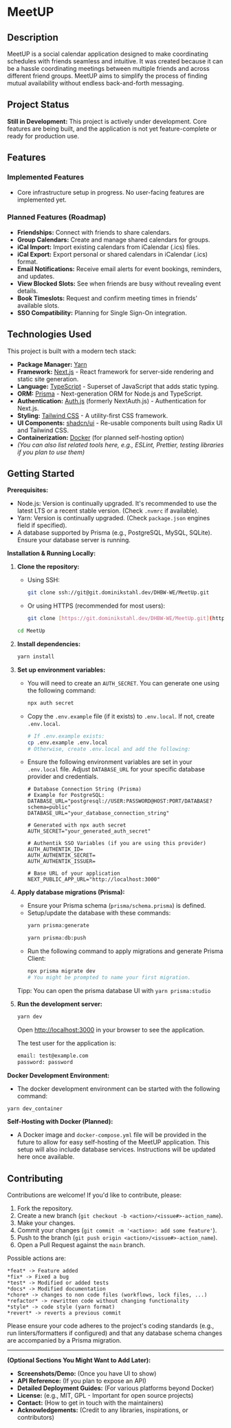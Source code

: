 # MeetUP

## Description

MeetUP is a social calendar application designed to make coordinating schedules with friends seamless and intuitive. It was created because it can be a hassle coordinating meetings between multiple friends and across different friend groups. MeetUP aims to simplify the process of finding mutual availability without endless back-and-forth messaging.

## Project Status

**Still in Development:** This project is actively under development. Core features are being built, and the application is not yet feature-complete or ready for production use.

## Features

### Implemented Features

- Core infrastructure setup in progress. No user-facing features are implemented yet.

### Planned Features (Roadmap)

- **Friendships:** Connect with friends to share calendars.
- **Group Calendars:** Create and manage shared calendars for groups.
- **iCal Import:** Import existing calendars from iCalendar (.ics) files.
- **iCal Export:** Export personal or shared calendars in iCalendar (.ics) format.
- **Email Notifications:** Receive email alerts for event bookings, reminders, and updates.
- **View Blocked Slots:** See when friends are busy without revealing event details.
- **Book Timeslots:** Request and confirm meeting times in friends' available slots.
- **SSO Compatibility:** Planning for Single Sign-On integration.

## Technologies Used

This project is built with a modern tech stack:

- **Package Manager:** [Yarn](https://yarnpkg.com/)
- **Framework:** [Next.js](https://nextjs.org/) - React framework for server-side rendering and static site generation.
- **Language:** [TypeScript](https://www.typescriptlang.org/) - Superset of JavaScript that adds static typing.
- **ORM:** [Prisma](https://www.prisma.io/) - Next-generation ORM for Node.js and TypeScript.
- **Authentication:** [Auth.js](https://authjs.dev/) (formerly NextAuth.js) - Authentication for Next.js.
- **Styling:** [Tailwind CSS](https://tailwindcss.com/) - A utility-first CSS framework.
- **UI Components:** [shadcn/ui](https://ui.shadcn.com/) - Re-usable components built using Radix UI and Tailwind CSS.
- **Containerization:** [Docker](https://www.docker.com/) (for planned self-hosting option)
- _(You can also list related tools here, e.g., ESLint, Prettier, testing libraries if you plan to use them)_

## Getting Started

**Prerequisites:**

- Node.js: Version is continually upgraded. It's recommended to use the latest LTS or a recent stable version. (Check `.nvmrc` if available).
- Yarn: Version is continually upgraded. (Check `package.json` engines field if specified).
- A database supported by Prisma (e.g., PostgreSQL, MySQL, SQLite). Ensure your database server is running.

**Installation & Running Locally:**

1.  **Clone the repository:**
    - Using SSH:
      ```bash
      git clone ssh://git@git.dominikstahl.dev/DHBW-WE/MeetUp.git
      ```
    - Or using HTTPS (recommended for most users):
      ```bash
      git clone [https://git.dominikstahl.dev/DHBW-WE/MeetUp.git](https://git.dominikstahl.dev/DHBW-WE/MeetUp.git)
      ```
    ```bash
    cd MeetUp
    ```
2.  **Install dependencies:**
    ```bash
    yarn install
    ```
3.  **Set up environment variables:**

    - You will need to create an `AUTH_SECRET`. You can generate one using the following command:
      ```bash
      npx auth secret
      ```
    - Copy the `.env.example` file (if it exists) to `.env.local`. If not, create `.env.local`.
      ```bash
      # If .env.example exists:
      cp .env.example .env.local
      # Otherwise, create .env.local and add the following:
      ```
    - Ensure the following environment variables are set in your `.env.local` file. Adjust `DATABASE_URL` for your specific database provider and credentials.

      ```env
      # Database Connection String (Prisma)
      # Example for PostgreSQL: DATABASE_URL="postgresql://USER:PASSWORD@HOST:PORT/DATABASE?schema=public"
      DATABASE_URL="your_database_connection_string"

      # Generated with npx auth secret
      AUTH_SECRET="your_generated_auth_secret"

      # Authentik SSO Variables (if you are using this provider)
      AUTH_AUTHENTIK_ID=
      AUTH_AUTHENTIK_SECRET=
      AUTH_AUTHENTIK_ISSUER=

      # Base URL of your application
      NEXT_PUBLIC_APP_URL="http://localhost:3000"
      ```

4.  **Apply database migrations (Prisma):**

    - Ensure your Prisma schema (`prisma/schema.prisma`) is defined.
    - Setup/update the database with these commands:
      ```bash
      yarn prisma:generate
      ```
      ```bash
      yarn prisma:db:push
      ```
    - Run the following command to apply migrations and generate Prisma Client:
      ```bash
      npx prisma migrate dev
      # You might be prompted to name your first migration.
      ```

    Tipp: You can open the prisma database UI with `yarn prisma:studio`

5.  **Run the development server:**

    ```bash
    yarn dev
    ```

    Open [http://localhost:3000](http://localhost:3000) in your browser to see the application.

    The test user for the application is:

    ```bash
    email: test@example.com
    password: password
    ```

**Docker Development Environment:**

- The docker development environment can be started with the following command:

```bash
yarn dev_container
```

**Self-Hosting with Docker (Planned):**

- A Docker image and `docker-compose.yml` file will be provided in the future to allow for easy self-hosting of the MeetUP application. This setup will also include database services. Instructions will be updated here once available.

## Contributing

Contributions are welcome! If you'd like to contribute, please:

1.  Fork the repository.
2.  Create a new branch (`git checkout -b <action>/<issue#>-action_name`).
3.  Make your changes.
4.  Commit your changes (`git commit -m '<action>: add some feature'`).
5.  Push to the branch (`git push origin <action>/<issue#>-action_name`).
6.  Open a Pull Request against the `main` branch.

Possible actions are:

    *feat* -> Feature added
    *fix* -> Fixed a bug
    *test* -> Modified or added tests
    *docs* -> Modified documentation
    *chore* -> changes to non code files (workflows, lock files, ...)
    *refactor* -> rewritten code without changing functionality
    *style* -> code style (yarn format)
    *revert* -> reverts a previous commit

Please ensure your code adheres to the project's coding standards (e.g., run linters/formatters if configured) and that any database schema changes are accompanied by a Prisma migration.

---

**(Optional Sections You Might Want to Add Later):**

- **Screenshots/Demo:** (Once you have UI to show)
- **API Reference:** (If you plan to expose an API)
- **Detailed Deployment Guides:** (For various platforms beyond Docker)
- **License:** (e.g., MIT, GPL - Important for open source projects)
- **Contact:** (How to get in touch with the maintainers)
- **Acknowledgements:** (Credit to any libraries, inspirations, or contributors)
